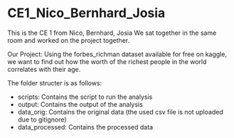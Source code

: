 # CE1_Nico_Bernhard_Josia
This is the CE 1 from Nico, Bernhard, Josia
We sat together in the same room and worked on the project together.

Our Project: Using the forbes_richman dataset available for free on kaggle, we want to find out how the worth of the richest people in the world correlates with their age. 

The folder structer is as follows:

- scripts: Contains the script to run the analysis
- output: Contains the output of the analysis
- data_orig: Contains the original data (the used csv file is not uploaded due to gitignore)
- data_processed: Contains the processed data

